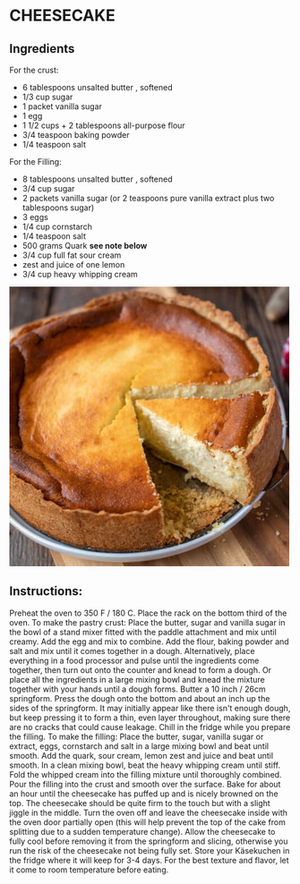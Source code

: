 # CHEESECAKE

## Ingredients
For the crust:
- 6 tablespoons unsalted butter , softened
- 1/3 cup sugar
- 1 packet vanilla sugar
- 1 egg
- 1 1/2 cups + 2 tablespoons all-purpose flour
- 3/4 teaspoon baking powder
- 1/4 teaspoon salt

For the Filling:
- 8 tablespoons unsalted butter , softened
- 3/4 cup sugar
- 2 packets vanilla sugar (or 2 teaspoons pure vanilla extract plus two tablespoons sugar)
- 3 eggs
- 1/4 cup cornstarch
- 1/4 teaspoon salt
- 500 grams Quark **see note below** 
- 3/4 cup full fat sour cream 
- zest and juice of one lemon
- 3/4 cup heavy whipping cream

![cheesecake.jpeg](recipes/cheesecake.jpeg)

## Instructions:
Preheat the oven to 350 F / 180 C. Place the rack on the bottom third of the oven.
To make the pastry crust:
Place the butter, sugar and vanilla sugar in the bowl of a stand mixer fitted with the paddle attachment and mix until creamy. Add the egg and mix to combine. Add the flour, baking powder and salt and mix until it comes together in a dough. Alternatively, place everything in a food processor and pulse until the ingredients come together, then turn out onto the counter and knead to form a dough. Or place all the ingredients in a large mixing bowl and knead the mixture together with your hands until a dough forms.
Butter a 10 inch / 26cm springform. Press the dough onto the bottom and about an inch up the sides of the springform. It may initially appear like there isn't enough dough, but keep pressing it to form a thin, even layer throughout, making sure there are no cracks that could cause leakage. Chill in the fridge while you prepare the filling.
To make the filling:
Place the butter, sugar, vanilla sugar or extract, eggs, cornstarch and salt in a large mixing bowl and beat until smooth. Add the quark, sour cream, lemon zest and juice and beat until smooth. In a clean mixing bowl, beat the heavy whipping cream until stiff. Fold the whipped cream into the filling mixture until thoroughly combined.
Pour the filling into the crust and smooth over the surface. Bake for about an hour until the cheesecake has puffed up and is nicely browned on the top. The cheesecake should be quite firm to the touch but with a slight jiggle in the middle. Turn the oven off and leave the cheesecake inside with the oven door partially open (this will help prevent the top of the cake from splitting due to a sudden temperature change). Allow the cheesecake to fully cool before removing it from the springform and slicing, otherwise you run the risk of the cheesecake not being fully set.
Store your Käsekuchen in the fridge where it will keep for 3-4 days. For the best texture and flavor, let it come to room temperature before eating.
